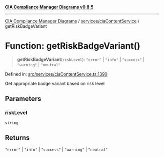[**CIA Compliance Manager Diagrams v0.8.5**](../../../README.md)

***

[CIA Compliance Manager Diagrams](../../../modules.md) / [services/ciaContentService](../README.md) / getRiskBadgeVariant

# Function: getRiskBadgeVariant()

> **getRiskBadgeVariant**(`riskLevel`): `"error"` \| `"info"` \| `"success"` \| `"warning"` \| `"neutral"`

Defined in: [src/services/ciaContentService.ts:1390](https://github.com/Hack23/cia-compliance-manager/blob/b799ef22d9067d09cc69eaeddf109ac9dcdce934/src/services/ciaContentService.ts#L1390)

Get appropriate badge variant based on risk level

## Parameters

### riskLevel

`string`

## Returns

`"error"` \| `"info"` \| `"success"` \| `"warning"` \| `"neutral"`
